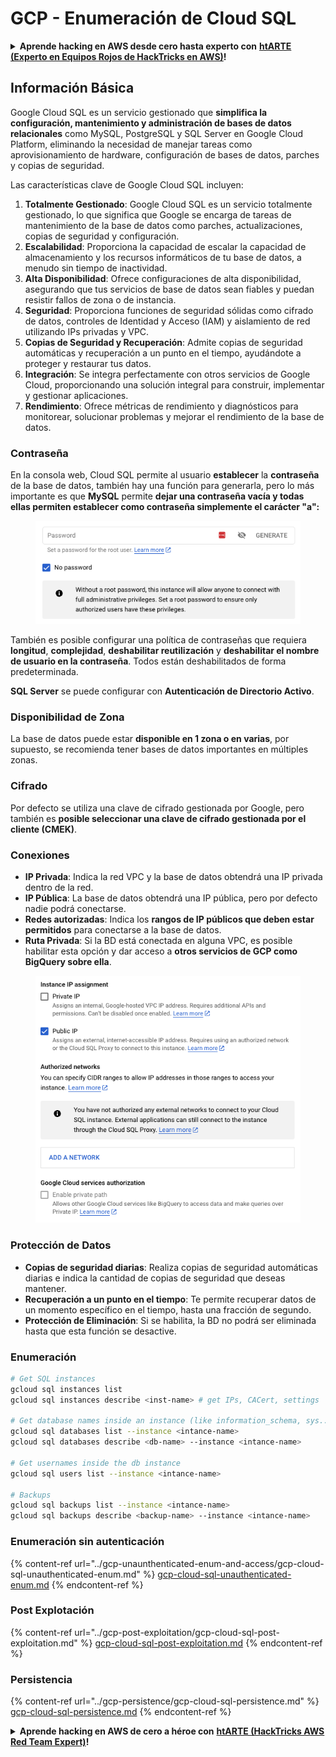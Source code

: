 # GCP - Enumeración de Cloud SQL

<details>

<summary><strong>Aprende hacking en AWS desde cero hasta experto con</strong> <a href="https://training.hacktricks.xyz/courses/arte"><strong>htARTE (Experto en Equipos Rojos de HackTricks en AWS)</strong></a><strong>!</strong></summary>

Otras formas de apoyar a HackTricks:

* Si deseas ver tu **empresa anunciada en HackTricks** o **descargar HackTricks en PDF** Consulta los [**PLANES DE SUSCRIPCIÓN**](https://github.com/sponsors/carlospolop)!
* Obtén la [**merchandising oficial de PEASS & HackTricks**](https://peass.creator-spring.com)
* Descubre [**La Familia PEASS**](https://opensea.io/collection/the-peass-family), nuestra colección exclusiva de [**NFTs**](https://opensea.io/collection/the-peass-family)
* **Únete al** 💬 [**grupo de Discord**](https://discord.gg/hRep4RUj7f) o al [**grupo de telegram**](https://t.me/peass) o **sígueme** en **Twitter** 🐦 [**@carlospolopm**](https://twitter.com/carlospolopm)**.**
* **Comparte tus trucos de hacking enviando PRs a** [**HackTricks**](https://github.com/carlospolop/hacktricks) y [**HackTricks Cloud**](https://github.com/carlospolop/hacktricks-cloud)
*
*
* repositorios de github.

</details>

## Información Básica

Google Cloud SQL es un servicio gestionado que **simplifica la configuración, mantenimiento y administración de bases de datos relacionales** como MySQL, PostgreSQL y SQL Server en Google Cloud Platform, eliminando la necesidad de manejar tareas como aprovisionamiento de hardware, configuración de bases de datos, parches y copias de seguridad.

Las características clave de Google Cloud SQL incluyen:

1. **Totalmente Gestionado**: Google Cloud SQL es un servicio totalmente gestionado, lo que significa que Google se encarga de tareas de mantenimiento de la base de datos como parches, actualizaciones, copias de seguridad y configuración.
2. **Escalabilidad**: Proporciona la capacidad de escalar la capacidad de almacenamiento y los recursos informáticos de tu base de datos, a menudo sin tiempo de inactividad.
3. **Alta Disponibilidad**: Ofrece configuraciones de alta disponibilidad, asegurando que tus servicios de base de datos sean fiables y puedan resistir fallos de zona o de instancia.
4. **Seguridad**: Proporciona funciones de seguridad sólidas como cifrado de datos, controles de Identidad y Acceso (IAM) y aislamiento de red utilizando IPs privadas y VPC.
5. **Copias de Seguridad y Recuperación**: Admite copias de seguridad automáticas y recuperación a un punto en el tiempo, ayudándote a proteger y restaurar tus datos.
6. **Integración**: Se integra perfectamente con otros servicios de Google Cloud, proporcionando una solución integral para construir, implementar y gestionar aplicaciones.
7. **Rendimiento**: Ofrece métricas de rendimiento y diagnósticos para monitorear, solucionar problemas y mejorar el rendimiento de la base de datos.

### Contraseña

En la consola web, Cloud SQL permite al usuario **establecer** la **contraseña** de la base de datos, también hay una función para generarla, pero lo más importante es que **MySQL** permite **dejar una contraseña vacía y todas ellas permiten establecer como contraseña simplemente el carácter "a":**

<figure><img src="../../../.gitbook/assets/image (14).png" alt=""><figcaption></figcaption></figure>

También es posible configurar una política de contraseñas que requiera **longitud**, **complejidad**, **deshabilitar reutilización** y **deshabilitar el nombre de usuario en la contraseña**. Todos están deshabilitados de forma predeterminada.

**SQL Server** se puede configurar con **Autenticación de Directorio Activo**.

### Disponibilidad de Zona

La base de datos puede estar **disponible en 1 zona o en varias**, por supuesto, se recomienda tener bases de datos importantes en múltiples zonas.

### Cifrado

Por defecto se utiliza una clave de cifrado gestionada por Google, pero también es **posible seleccionar una clave de cifrado gestionada por el cliente (CMEK)**.

### Conexiones

* **IP Privada**: Indica la red VPC y la base de datos obtendrá una IP privada dentro de la red.
* **IP Pública**: La base de datos obtendrá una IP pública, pero por defecto nadie podrá conectarse.
* **Redes autorizadas**: Indica los **rangos de IP públicos que deben estar permitidos** para conectarse a la base de datos.
* **Ruta Privada**: Si la BD está conectada en alguna VPC, es posible habilitar esta opción y dar acceso a **otros servicios de GCP como BigQuery sobre ella**.

<figure><img src="../../../.gitbook/assets/image (15).png" alt=""><figcaption></figcaption></figure>

### Protección de Datos

* **Copias de seguridad diarias**: Realiza copias de seguridad automáticas diarias e indica la cantidad de copias de seguridad que deseas mantener.
* **Recuperación a un punto en el tiempo**: Te permite recuperar datos de un momento específico en el tiempo, hasta una fracción de segundo.
* **Protección de Eliminación**: Si se habilita, la BD no podrá ser eliminada hasta que esta función se desactive.

### Enumeración
```bash
# Get SQL instances
gcloud sql instances list
gcloud sql instances describe <inst-name> # get IPs, CACert, settings

# Get database names inside an instance (like information_schema, sys...)
gcloud sql databases list --instance <intance-name>
gcloud sql databases describe <db-name> --instance <intance-name>

# Get usernames inside the db instance
gcloud sql users list --instance <intance-name>

# Backups
gcloud sql backups list --instance <intance-name>
gcloud sql backups describe <backup-name> --instance <intance-name>
```
### Enumeración sin autenticación

{% content-ref url="../gcp-unaunthenticated-enum-and-access/gcp-cloud-sql-unauthenticated-enum.md" %}
[gcp-cloud-sql-unauthenticated-enum.md](../gcp-unaunthenticated-enum-and-access/gcp-cloud-sql-unauthenticated-enum.md)
{% endcontent-ref %}

### Post Explotación

{% content-ref url="../gcp-post-exploitation/gcp-cloud-sql-post-exploitation.md" %}
[gcp-cloud-sql-post-exploitation.md](../gcp-post-exploitation/gcp-cloud-sql-post-exploitation.md)
{% endcontent-ref %}

### Persistencia

{% content-ref url="../gcp-persistence/gcp-cloud-sql-persistence.md" %}
[gcp-cloud-sql-persistence.md](../gcp-persistence/gcp-cloud-sql-persistence.md)
{% endcontent-ref %}

<details>

<summary><strong>Aprende hacking en AWS de cero a héroe con</strong> <a href="https://training.hacktricks.xyz/courses/arte"><strong>htARTE (HackTricks AWS Red Team Expert)</strong></a><strong>!</strong></summary>

Otras formas de apoyar a HackTricks:

* Si deseas ver tu **empresa anunciada en HackTricks** o **descargar HackTricks en PDF** ¡Consulta los [**PLANES DE SUSCRIPCIÓN**](https://github.com/sponsors/carlospolop)!
* Obtén el [**oficial PEASS & HackTricks swag**](https://peass.creator-spring.com)
* Descubre [**The PEASS Family**](https://opensea.io/collection/the-peass-family), nuestra colección exclusiva de [**NFTs**](https://opensea.io/collection/the-peass-family)
* **Únete al** 💬 [**grupo de Discord**](https://discord.gg/hRep4RUj7f) o al [**grupo de telegram**](https://t.me/peass) o **sígueme** en **Twitter** 🐦 [**@carlospolopm**](https://twitter.com/carlospolopm)**.**
* **Comparte tus trucos de hacking enviando PRs a los repositorios de** [**HackTricks**](https://github.com/carlospolop/hacktricks) y [**HackTricks Cloud**](https://github.com/carlospolop/hacktricks-cloud).

</details>
